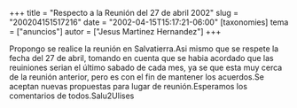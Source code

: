 +++
title = "Respecto a la Reunión del 27 de abril  2002"
slug = "200204151517216"
date = "2002-04-15T15:17:21-06:00"
[taxonomies]
tema = ["anuncios"]
autor = ["Jesus Martinez Hernandez"]
+++

Propongo se realice la reunión en Salvatierra.Asi mismo que se respete
la fecha del 27 de abril, tomando en cuenta que se habia acordado que
las reuiniones serian el último sabado de cada mes, ya se que esta muy
cerca de la reunión anterior, pero es con el fin de mantener los
acuerdos.Se aceptan nuevas propuestas para lugar de reunión.Esperamos
los comentarios de todos.Salu2Ulises
